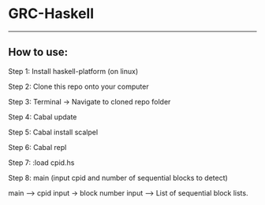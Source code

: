 # GRC-Haskell

---

## How to use:

Step 1: Install haskell-platform (on linux)

Step 2: Clone this repo onto your computer

Step 3: Terminal -> Navigate to cloned repo folder

Step 4: Cabal update

Step 5: Cabal install scalpel

Step 6: Cabal repl

Step 7: :load cpid.hs

Step 8: main (input cpid and number of sequential blocks to detect)

main --> cpid input -> block number input --> List of sequential block lists.